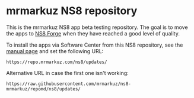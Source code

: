# mrmarkuz NS8 repository

This is the mrmarkuz NS8 app beta testing repository. The goal is to move the apps to [NS8 Forge](https://forge.nethserver.org) when they have reached a good level of quality.

To install the apps via Software Center from this NS8 repository, see the [manual
page](https://docs.nethserver.org/projects/ns8/en/latest/software_center.html#software-repositories)
and set the following URL:

    https://repo.mrmarkuz.com/ns8/updates/

Alternative URL in case the first one isn't working:

    https://raw.githubusercontent.com/mrmarkuz/ns8-mrmarkuz/repomd/ns8/updates/
